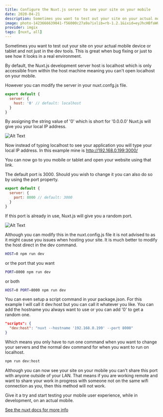 ```yaml
---
title: Configure the Nuxt.js server to see your site on your mobile
date: 2020-04-21
description: Sometimes you want to test out your site on your actual mobile device or tablet and not just in the dev tools. This is great when bug fixing or just to see how it looks in a real environment.
image: photo-1423666639041-f56000c27a9a?ixlib=rb-1.2.1&ixid=eyJhcHBfaWQiOjF9&auto=format&fit=crop
provider: imgix
tags: [nuxt, all]
---
```


Sometimes you want to test out your site on your actual mobile device or tablet and not just in the dev tools. This is great when bug fixing or just to see how it looks in a real environment.

By default, the Nuxt.js development server host is localhost which is only accessible from within the host machine meaning you can't open localhost on your mobile.

However you can modify the server in your nuxt.confg.js file.

```javascript
export default {
  server: {
    host: '0' // default: localhost
  }
}
```

By assigning the string value of '0' which is short for '0.0.0.0' Nuxt.js will give you your local IP address.

![Alt Text](https://dev-to-uploads.s3.amazonaws.com/i/gve0ynnj783dtm5hbmw4.png)

Now instead of typing localhost to see your application you will type your local IP address. In this example mine is http://192.168.0.199:3000/

You can now go to you mobile or tablet and open your website using that link.

The default port is 3000. Should you wish to change it you can also do so by using the port property.

```javascript
export default {
  server: {
    port: 8000 // default: 3000
  }
}
```

If this port is already in use, Nuxt.js will give you a random port.

![Alt Text](https://dev-to-uploads.s3.amazonaws.com/i/46fajq67md7nvt9qaoyj.png)

Although you can modify this in the nuxt.config.js file it is not advised to as it might cause you issues when hosting your site. It is much better to modify the host direct in the dev command.

```bash
HOST=0 npm run dev
```

or the port that you want

```bash
PORT=8000 npm run dev
```

or both

```bash
HOST=0 PORT=8000 npm run dev
```

You can even setup a script command in your package.json. For this example I will call it dev:host but you can call it whatever you like. You can add the hostname you always want to use or you can add '0' to get a random one.

```json
"scripts": {
  "dev:host": "nuxt --hostname '192.168.0.199' --port 8000"
}
```

Which means you only have to run one command when you want to change your servers and the normal dev command for when you want to run on localhost.

```bash
npm run dev:host
```

Although you can now see your site on your mobile you can't share this port with anyone outside of your LAN. That means if you are working remote and want to share your work in progress with someone not on the same wifi connection as you, then this method will not work.

Give it a try and start testing your mobile user experience, while in development, on an actual mobile.

[See the nuxt docs for more info](https://nuxtjs.org/faq/host-port)
